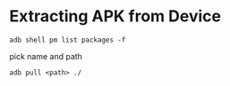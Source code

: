 # Extracting APK from Device

```
adb shell pm list packages -f
```

pick name and path

```
adb pull <path> ./
```
